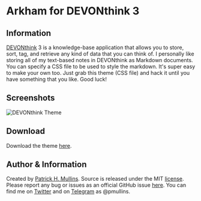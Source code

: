 # Arkham for DEVONthink 3

## Information

[DEVONthink](https://www.devontechnologies.com/apps/devonthink) 3 is a knowledge-base application that allows you to store, 
sort, tag, and retrieve any kind of data that you can think of. I personally like storing all of my text-based notes in 
DEVONthink as Markdown documents. You can specify a CSS file to be used to style the markdown. It's super easy to make your 
own too. Just grab this theme (CSS file) and hack it until you have something that you like. Good luck!

## Screenshots

![DEVONthink Theme](https://github.com/phmullins/themes/blob/master/Themes/DEVONthink/Arkham/theme/theme_arkham_devonthink.jpg)

## Download

Download the theme [here](https://github.com/phmullins/themes/blob/master/Themes/DEVONthink/Arkham/theme/arkham_devonthink.css).

## Author & Information

Created by [Patrick H. Mullins](http://www.pmullins.net/about). Source is released under the MIT [license](https://github.com/phmullins/themes/blob/master/license.md). Please report any bug or issues as an official GitHub issue [here](https://github.com/phmullins/themes/issues). You can find me on [Twitter](https://twitter.com/phmullins) and on [Telegram](https://telegram.org/) as @pmullins. 

